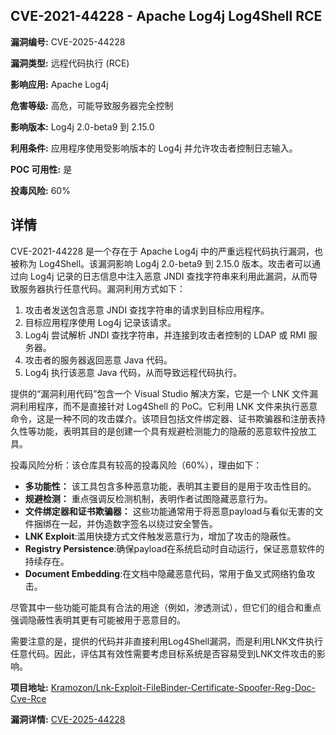 ## CVE-2021-44228 - Apache Log4j Log4Shell RCE

**漏洞编号:** CVE-2025-44228

**漏洞类型:** 远程代码执行 (RCE)

**影响应用:** Apache Log4j

**危害等级:** 高危，可能导致服务器完全控制

**影响版本:** Log4j 2.0-beta9 到 2.15.0

**利用条件:** 应用程序使用受影响版本的 Log4j 并允许攻击者控制日志输入。

**POC 可用性:** 是

**投毒风险:** 60%

## 详情

CVE-2021-44228 是一个存在于 Apache Log4j 中的严重远程代码执行漏洞，也被称为 Log4Shell。该漏洞影响 Log4j 2.0-beta9 到 2.15.0 版本。攻击者可以通过向 Log4j 记录的日志信息中注入恶意 JNDI 查找字符串来利用此漏洞，从而导致服务器执行任意代码。漏洞利用方式如下：

1.  攻击者发送包含恶意 JNDI 查找字符串的请求到目标应用程序。
2.  目标应用程序使用 Log4j 记录该请求。
3.  Log4j 尝试解析 JNDI 查找字符串，并连接到攻击者控制的 LDAP 或 RMI 服务器。
4.  攻击者的服务器返回恶意 Java 代码。
5.  Log4j 执行该恶意 Java 代码，从而导致远程代码执行。

提供的“漏洞利用代码”包含一个 Visual Studio 解决方案，它是一个 LNK 文件漏洞利用程序，而不是直接针对 Log4Shell 的 PoC。它利用 LNK 文件来执行恶意命令，这是一种不同的攻击媒介。该项目包括文件绑定器、证书欺骗器和注册表持久性等功能，表明其目的是创建一个具有规避检测能力的隐蔽的恶意软件投放工具。

投毒风险分析：该仓库具有较高的投毒风险（60%），理由如下：

*   **多功能性：** 该工具包含多种恶意功能，表明其主要目的是用于攻击性目的。
*   **规避检测：** 重点强调反检测机制，表明作者试图隐藏恶意行为。
*   **文件绑定器和证书欺骗器：** 这些功能通常用于将恶意payload与看似无害的文件捆绑在一起，并伪造数字签名以绕过安全警告。
*   **LNK Exploit**:滥用快捷方式文件触发恶意行为，增加了攻击的隐蔽性。
*   **Registry Persistence**:确保payload在系统启动时自动运行，保证恶意软件的持续存在。
*   **Document Embedding**:在文档中隐藏恶意代码，常用于鱼叉式网络钓鱼攻击。

尽管其中一些功能可能具有合法的用途（例如，渗透测试），但它们的组合和重点强调隐蔽性表明其更有可能被用于恶意目的。

需要注意的是，提供的代码并非直接利用Log4Shell漏洞，而是利用LNK文件执行任意代码。因此，评估其有效性需要考虑目标系统是否容易受到LNK文件攻击的影响。

**项目地址:** [Kramozon/Lnk-Exploit-FileBinder-Certificate-Spoofer-Reg-Doc-Cve-Rce](https://github.com/Kramozon/Lnk-Exploit-FileBinder-Certificate-Spoofer-Reg-Doc-Cve-Rce)

**漏洞详情:** [CVE-2025-44228](https://nvd.nist.gov/vuln/detail/CVE-2025-44228)
